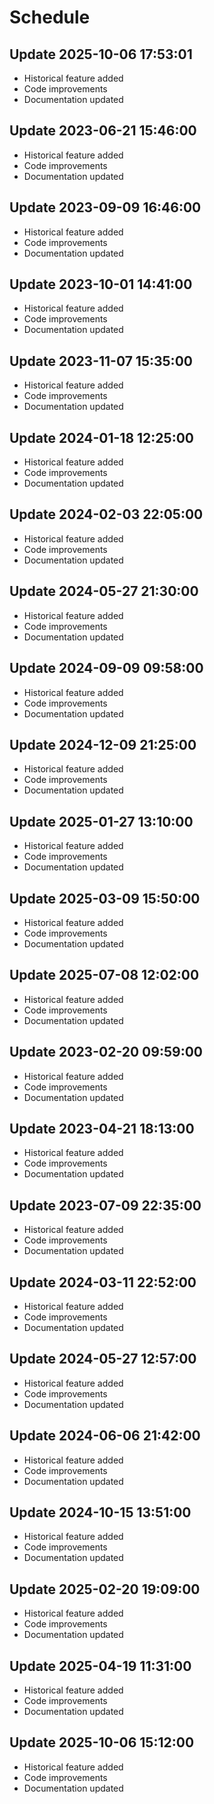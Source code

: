 # Schedule

## Update 2025-10-06 17:53:01
- Historical feature added
- Code improvements
- Documentation updated

## Update 2023-06-21 15:46:00
- Historical feature added
- Code improvements
- Documentation updated

## Update 2023-09-09 16:46:00
- Historical feature added
- Code improvements
- Documentation updated

## Update 2023-10-01 14:41:00
- Historical feature added
- Code improvements
- Documentation updated

## Update 2023-11-07 15:35:00
- Historical feature added
- Code improvements
- Documentation updated

## Update 2024-01-18 12:25:00
- Historical feature added
- Code improvements
- Documentation updated

## Update 2024-02-03 22:05:00
- Historical feature added
- Code improvements
- Documentation updated

## Update 2024-05-27 21:30:00
- Historical feature added
- Code improvements
- Documentation updated

## Update 2024-09-09 09:58:00
- Historical feature added
- Code improvements
- Documentation updated

## Update 2024-12-09 21:25:00
- Historical feature added
- Code improvements
- Documentation updated

## Update 2025-01-27 13:10:00
- Historical feature added
- Code improvements
- Documentation updated

## Update 2025-03-09 15:50:00
- Historical feature added
- Code improvements
- Documentation updated

## Update 2025-07-08 12:02:00
- Historical feature added
- Code improvements
- Documentation updated

## Update 2023-02-20 09:59:00
- Historical feature added
- Code improvements
- Documentation updated

## Update 2023-04-21 18:13:00
- Historical feature added
- Code improvements
- Documentation updated

## Update 2023-07-09 22:35:00
- Historical feature added
- Code improvements
- Documentation updated

## Update 2024-03-11 22:52:00
- Historical feature added
- Code improvements
- Documentation updated

## Update 2024-05-27 12:57:00
- Historical feature added
- Code improvements
- Documentation updated

## Update 2024-06-06 21:42:00
- Historical feature added
- Code improvements
- Documentation updated

## Update 2024-10-15 13:51:00
- Historical feature added
- Code improvements
- Documentation updated

## Update 2025-02-20 19:09:00
- Historical feature added
- Code improvements
- Documentation updated

## Update 2025-04-19 11:31:00
- Historical feature added
- Code improvements
- Documentation updated

## Update 2025-10-06 15:12:00
- Historical feature added
- Code improvements
- Documentation updated